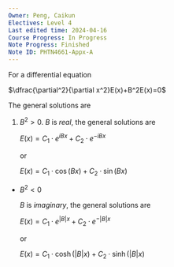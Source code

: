 ```yaml
---
Owner: Peng, Caikun
Electives: Level 4
Last edited time: 2024-04-16
Course Progress: In Progress
Note Progress: Finished
Note ID: PHTN4661-Appx-A
---
```


For a differential equation

$\dfrac{\partial^2}{\partial x^2}E(x)+B^2E(x)=0$

The general solutions are

1. $B^2>0$﻿.
	$B$﻿ is _real_, the general solutions are
    
	$E(x) = C_1 \cdot e^{iBx} + C_2 \cdot e^{-iBx}$
	    
	  or
	
	$E(x)=C_1\cdot\cos(Bx)+C_2\cdot\sin(Bx)$
    

- $B^2<0$﻿
    
    $B$﻿ is _imaginary_, the general solutions are
    
    $E(x) = C_1 \cdot e^{|B|x} + C_2 \cdot e^{-|B|x}$
    
    or
    
    $E(x)=C_1\cdot\cosh(|B|x)+C_2\cdot\sinh(|B|x)$